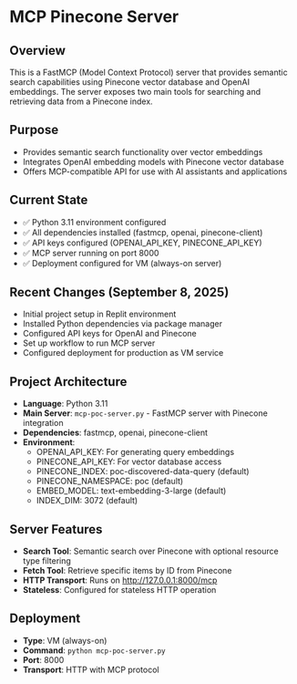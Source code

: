 # MCP Pinecone Server

## Overview
This is a FastMCP (Model Context Protocol) server that provides semantic search capabilities using Pinecone vector database and OpenAI embeddings. The server exposes two main tools for searching and retrieving data from a Pinecone index.

## Purpose
- Provides semantic search functionality over vector embeddings
- Integrates OpenAI embedding models with Pinecone vector database
- Offers MCP-compatible API for use with AI assistants and applications

## Current State
- ✅ Python 3.11 environment configured
- ✅ All dependencies installed (fastmcp, openai, pinecone-client)
- ✅ API keys configured (OPENAI_API_KEY, PINECONE_API_KEY)
- ✅ MCP server running on port 8000
- ✅ Deployment configured for VM (always-on server)

## Recent Changes (September 8, 2025)
- Initial project setup in Replit environment
- Installed Python dependencies via package manager
- Configured API keys for OpenAI and Pinecone
- Set up workflow to run MCP server
- Configured deployment for production as VM service

## Project Architecture
- **Language**: Python 3.11
- **Main Server**: `mcp-poc-server.py` - FastMCP server with Pinecone integration
- **Dependencies**: fastmcp, openai, pinecone-client
- **Environment**: 
  - OPENAI_API_KEY: For generating query embeddings
  - PINECONE_API_KEY: For vector database access
  - PINECONE_INDEX: poc-discovered-data-query (default)
  - PINECONE_NAMESPACE: poc (default)
  - EMBED_MODEL: text-embedding-3-large (default)
  - INDEX_DIM: 3072 (default)

## Server Features
- **Search Tool**: Semantic search over Pinecone with optional resource type filtering
- **Fetch Tool**: Retrieve specific items by ID from Pinecone
- **HTTP Transport**: Runs on http://127.0.0.1:8000/mcp
- **Stateless**: Configured for stateless HTTP operation

## Deployment
- **Type**: VM (always-on)
- **Command**: `python mcp-poc-server.py`
- **Port**: 8000
- **Transport**: HTTP with MCP protocol
